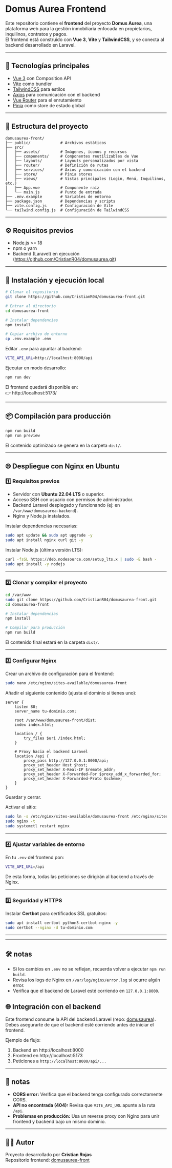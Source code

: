 # Domus Aurea Frontend

Este repositorio contiene el **frontend** del proyecto **Domus Aurea**, una plataforma web para la gestión inmobiliaria enfocada en propietarios, inquilinos, contratos y pagos.  
El frontend está construido con **Vue 3**, **Vite** y **TailwindCSS**, y se conecta al backend desarrollado en Laravel.

---

## 🚀 Tecnologías principales

- [Vue 3](https://vuejs.org/) con Composition API  
- [Vite](https://vitejs.dev/) como bundler  
- [TailwindCSS](https://tailwindcss.com/) para estilos  
- [Axios](https://axios-http.com/) para comunicación con el backend  
- [Vue Router](https://router.vuejs.org/) para el enrutamiento  
- [Pinia](https://pinia.vuejs.org/) como store de estado global  

---

## 📂 Estructura del proyecto

```
domusaurea-front/
├── public/             # Archivos estáticos
├── src/
│   ├── assets/         # Imágenes, íconos y recursos
│   ├── components/     # Componentes reutilizables de Vue
│   ├── layouts/        # Layouts personalizados por vista
│   ├── router/         # Definición de rutas
│   ├── services/       # Axios y comunicación con el backend
│   ├── store/          # Pinia stores
│   ├── views/          # Vistas principales (Login, Menú, Inquilinos, etc.)
│   ├── App.vue         # Componente raíz
│   └── main.js         # Punto de entrada
├── .env.example        # Variables de entorno
├── package.json        # Dependencias y scripts
├── vite.config.js      # Configuración de Vite
└── tailwind.config.js  # Configuración de TailwindCSS
```

---

## ⚙️ Requisitos previos

- Node.js >= 18  
- npm o yarn  
- Backend (Laravel) en ejecución (https://github.com/CristianR04/domusaurea.git)  

---

## 🔧 Instalación y ejecución local

```bash
# Clonar el repositorio
git clone https://github.com/CristianR04/domusaurea-front.git

# Entrar al directorio
cd domusaurea-front

# Instalar dependencias
npm install

# Copiar archivo de entorno
cp .env.example .env
```

Editar `.env` para apuntar al backend:

```bash
VITE_API_URL=http://localhost:8000/api
```

Ejecutar en modo desarrollo:

```bash
npm run dev
```

El frontend quedará disponible en:  
👉 http://localhost:5173/

---

## 📦 Compilación para producción

```bash
npm run build
npm run preview
```

El contenido optimizado se genera en la carpeta `dist/`.

---

## 🌐 Despliegue con Nginx en Ubuntu

### 1️⃣ Requisitos previos
- Servidor con **Ubuntu 22.04 LTS** o superior.  
- Acceso SSH con usuario con permisos de administrador.  
- Backend Laravel desplegado y funcionando (ej: en `/var/www/domusaurea-backend`).  
- Nginx y Node.js instalados.

Instalar dependencias necesarias:

```bash
sudo apt update && sudo apt upgrade -y
sudo apt install nginx curl git -y
```

Instalar Node.js (última versión LTS):

```bash
curl -fsSL https://deb.nodesource.com/setup_lts.x | sudo -E bash -
sudo apt install -y nodejs
```

---

### 2️⃣ Clonar y compilar el proyecto
```bash
cd /var/www
sudo git clone https://github.com/CristianR04/domusaurea-front.git
cd domusaurea-front

# Instalar dependencias
npm install

# Compilar para producción
npm run build
```

El contenido final estará en la carpeta `dist/`.

---

### 3️⃣ Configurar Nginx
Crear un archivo de configuración para el frontend:

```bash
sudo nano /etc/nginx/sites-available/domusaurea-front
```

Añadir el siguiente contenido (ajusta el dominio si tienes uno):

```nginx
server {
    listen 80;
    server_name tu-dominio.com;

    root /var/www/domusaurea-front/dist;
    index index.html;

    location / {
        try_files $uri /index.html;
    }

    # Proxy hacia el backend Laravel
    location /api {
        proxy_pass http://127.0.0.1:8000/api;
        proxy_set_header Host $host;
        proxy_set_header X-Real-IP $remote_addr;
        proxy_set_header X-Forwarded-For $proxy_add_x_forwarded_for;
        proxy_set_header X-Forwarded-Proto $scheme;
    }
}
```

Guardar y cerrar.  

Activar el sitio:

```bash
sudo ln -s /etc/nginx/sites-available/domusaurea-front /etc/nginx/sites-enabled/
sudo nginx -t
sudo systemctl restart nginx
```

---

### 4️⃣ Ajustar variables de entorno
En tu `.env` del frontend pon:

```bash
VITE_API_URL=/api
```

De esta forma, todas las peticiones se dirigirán al backend a través de Nginx.

---

### 5️⃣ Seguridad y HTTPS
Instalar **Certbot** para certificados SSL gratuitos:

```bash
sudo apt install certbot python3-certbot-nginx -y
sudo certbot --nginx -d tu-dominio.com
```

---



---

## 🛠 notas

- Si los cambios en `.env` no se reflejan, recuerda volver a ejecutar `npm run build`.  
- Revisa los logs de Nginx en `/var/log/nginx/error.log` si ocurre algún error.  
- Verifica que el backend de Laravel esté corriendo en `127.0.0.1:8000`.

## 🌐 Integración con el backend

Este frontend consume la API del backend Laravel (repo: [domusaurea](https://github.com/CristianR04/domusaurea.git)).  
Debes asegurarte de que el backend esté corriendo antes de iniciar el frontend.  

Ejemplo de flujo:

1. Backend en http://localhost:8000  
2. Frontend en http://localhost:5173  
3. Peticiones a `http://localhost:8000/api/...`  

---

## 🔎 notas

- **CORS error:** Verifica que el backend tenga configurado correctamente CORS.  
- **API no encontrada (404):** Revisa que `VITE_API_URL` apunte a la ruta `/api`.  
- **Problemas en producción:** Usa un reverse proxy con Nginx para unir frontend y backend bajo un mismo dominio.

---

## 👨‍💻 Autor

Proyecto desarrollado por **Cristian Rojas**  
Repositorio frontend: [domusaurea-front](https://github.com/CristianR04/domusaurea-front)
